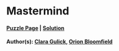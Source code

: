 # Mastermind

#### [Puzzle Page](2.3-p.pdf) | [Solution](2.3.pdf)
#### Author(s): [Clara Gulick](../../../../search.html?q=Clara+Gulick), [Orion Bloomfield](../../../../search.html?q=Orion+Bloomfield)

